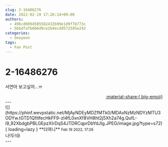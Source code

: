 ```yaml
---
slug: 2-16486276
date: 2022-02-19 17:26:14+09:00
authors:
  - 496cd6094585582432b99e1d9f7b773c
  - 56bdfafb606d9ce1b4ecdd572595e242
categories:
  - Seoyeon
tags:
  - Fan Post
---
```


# 2-16486276

<div class="post-container" markdown="1">
<div class="content-container md-sidebar__scrollwrap" markdown="1">

서연아 보고싶어...ㅠ

</div>
</div>

<div style="text-align: right;" markdown="1">
<a href="https://weverse.io/fromis9/fanpost/2-16486276" style="text-align: right;">:material-share:{.big-emoji}</a>
</div>
---

<div class="comments-container md-sidebar__scrollwrap" markdown="1">
<div class="comment" markdown="1">
<div class='id-container' markdown="1">
![](https://phinf.wevpstatic.net/MjAyNDEyMDZfMTk0/MDAxNzMzNDYzMTU3ODYw.tGTD1QfitfecHkFF9-zI4fL0xnXf8VH8ht2j5Xh2a74g.QufL-i9_92XbdgbPBLGEpzXIrDqS4JTDRCqprDbYdJIg.JPEG/image.jpg?type=s72){ loading=lazy }
**<span class="artist">더여니</span>** <small>Feb 19 2022, 17:26</small><br>
</div>
<div class='comment-body' markdown="1">
나!두!😢
</div>
</div>
</div>
---

